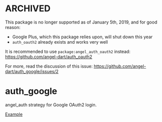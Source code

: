 # ARCHIVED
This package is no longer supported as of January 5th, 2019, and for good reason:
* Google Plus, which this package relies upon, will shut down this year
* `auth_oauth2` already exists and works very well

It is recommended to use `package:angel_auth_oauth2` instead:
https://github.com/angel-dart/auth_oauth2

For more, read the discussion of this issue:
https://github.com/angel-dart/auth_google/issues/2

# auth_google
angel_auth strategy for Google OAuth2 login.

[Example](example/server.dart)
